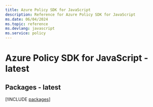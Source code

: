 ```yaml
---
title: Azure Policy SDK for JavaScript
description: Reference for Azure Policy SDK for JavaScript
ms.date: 06/04/2024
ms.topic: reference
ms.devlang: javascript
ms.service: policy
---
```

# Azure Policy SDK for JavaScript - latest
## Packages - latest
[!INCLUDE [packages](policy-index.md)]